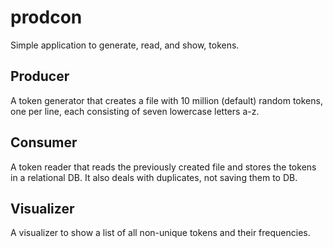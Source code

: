 # prodcon
Simple application to generate, read, and show, tokens.

## Producer
A token generator that creates a file with 10 million (default) random tokens,
one per line, each consisting of seven lowercase letters a-z.

## Consumer
A token reader that reads the previously created file and stores the tokens in
a relational DB. It also deals with duplicates, not saving them to DB.

## Visualizer
A visualizer to show a list of all non-unique tokens and their frequencies.
